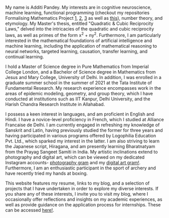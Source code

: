 <p>My name is Additi Pandey. My interests are in cognitive neuroscience, machine learning, functional programming (checkout my repositories Formalising Mathematics Project <a href="https://github.com/cyclotomicextension/Formalising-Mathematics-Project-1">1</a>, <a href="https://github.com/cyclotomicextension/Formalising-Mathematics-Project-2">2</a>, <a href="https://github.com/cyclotomicextension/Formalising-Mathematics-Project-3">3</a> as well as <a href="https://xenaproject.wordpress.com/2022/07/29/teaching-formalisation-to-mathematics-undergraduates/">this</a>), number theory, and etymology. My Master's thesis, entitled "Quadratic & Cubic Reciprocity Laws," delved into the intricacies of the quadratic and cubic reciprocity laws, as well as primes of the form x<sup>2</sup> + ny<sup>2</sup>. Furthermore, I am particularly interested in the mathematical foundations of artificial intelligence and machine learning, including the application of mathematical reasoning to neural networks, targeted learning, causation, transfer learning, and continual learning.<p>

<p>I hold a Master of Science degree in Pure Mathematics from Imperial College London, and a Bachelor of Science degree in Mathematics from Jesus and Mary College, University of Delhi. In addition, I was enrolled in a graduate summer school in the summer of 2021 at the Tata Institute of Fundamental Research. My research experience encompasses work in the areas of epidemic modeling, geometry, and group theory, which I have conducted at institutions such as IIT Kanpur, Delhi University, and the Harish Chandra Research Institute in Allahabad.<p>

<p>I possess a keen interest in languages, and am proficient in English and Hindi. I have a novice-level proficiency in French, which I studied at Alliance Francaise de Delhi. I am currently engaged in refreshing my knowledge of Sanskrit and Latin, having previously studied the former for three years and having participated in various programs offered by Logophilia Education Pvt. Ltd., which sparked my interest in the latter. I am also striving to learn the Japanese script, Hiragana, and am presently learning Bharatnatyam from the Prayag Sangeet Samiti in India. My artistic inclinations extend to photography and digital art, which can be viewed on my dedicated Instagram accounts- <a href="https://www.instagram.com/cyclotomic_extension/">photography gram</a> and my <a href="https://www.instagram.com/addigitagram/">digital art gram!</a>. Furthermore, I am an enthusiastic participant in the sport of archery and have recently tried my hands at boxing.<p>

<p>This website features my resume, links to my blog, and a selection of projects that I have undertaken in order to explore my diverse interests. If you share any of these interests, I invite you to visit my blog, where I occasionally offer reflections and insights on my academic experiences, as well as provide guidance on the application process for internships. These can be accessed <a href="http://cyclot0micextension.wordpress.com/">here!</a>.<p>
